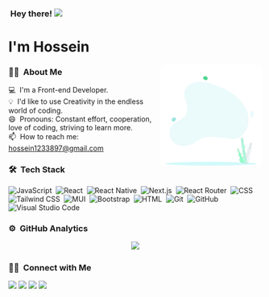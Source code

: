 ### &nbsp;Hey there! <img src="https://raw.githubusercontent.com/MartinHeinz/MartinHeinz/master/wave.gif" height="21">

# I'm Hossein

<img alt="Night Coding" src="hello.gif" width="40%" style="border-radius: 8px" align="right"/>

### 👩‍💻 &nbsp;About Me

💻 &nbsp;I'm a Front-end Developer.\
💡 &nbsp;I'd like to use Creativity in the endless world of coding.\
😄 &nbsp;Pronouns: Constant effort, cooperation, love of coding, striving to learn more.\
📫 &nbsp;How to reach me: hossein1233897@gmail.com


### 🛠 &nbsp;Tech Stack


![JavaScript](https://img.shields.io/badge/-JavaScript-05122A?style=for-the-badge&logo=javascript)&nbsp;
![React](https://img.shields.io/badge/-React-05122A?style=for-the-badge&logo=react)&nbsp;
![React Native](https://img.shields.io/badge/-ReactNative-05122A?style=for-the-badge&logo=react)&nbsp;
![Next.js](https://img.shields.io/badge/-Next.js-05122A?style=for-the-badge&logo=next.js)&nbsp;
![React Router](https://img.shields.io/badge/-ReactRouter-05122A?style=for-the-badge&logo=reactRouter&logoColor=FF4154)&nbsp;
![CSS](https://img.shields.io/badge/-CSS-05122A?style=for-the-badge&logo=CSS3&logoColor=1572B6)&nbsp;
![Tailwind CSS](https://img.shields.io/badge/-TailwindCSS-05122A?style=for-the-badge&logo=tailwindCSS&logoColor=06B6D4)&nbsp;
![MUI](https://img.shields.io/badge/-MUI-05122A?style=for-the-badge&logo=mui&logoColor=007FFF)&nbsp;
![Bootstrap](https://img.shields.io/badge/-Bootstrap-05122A?style=for-the-badge&logo=bootstrap&logoColor=563D7C)&nbsp;
![HTML](https://img.shields.io/badge/-HTML-05122A?style=for-the-badge&logo=HTML5)&nbsp;
![Git](https://img.shields.io/badge/-Git-05122A?style=for-the-badge&logo=git)&nbsp;
![GitHub](https://img.shields.io/badge/-GitHub-05122A?style=for-the-badge&logo=github)&nbsp;
![Visual Studio Code](https://img.shields.io/badge/-Visual%20Studio%20Code-05122A?style=for-the-badge&logo=visual-studio-code&logoColor=007ACC)&nbsp;


### ⚙️ &nbsp;GitHub Analytics

<p align="center">
<a href="https://github.com/AVS1508">
  <img height="180em" src="https://github-readme-stats-eight-theta.vercel.app/api/top-langs/?username=Hossein-TH&layout=compact&langs_count=8&theme=algolia"/>
</a>
</p>

### 🤝🏻 &nbsp;Connect with Me

<p align="left">
<a href="https://linkedin.com/in/hossein-taghipour"><img src="https://img.shields.io/badge/-LinkedIn-0077B5?style=flat&logo=Linkedin&logoColor=white"/></a>
<a href="mailto:hossein1233897@gmail.com"><img src="https://img.shields.io/badge/-Gmail-D14836?style=flat&logo=Gmail&logoColor=white"/></a>
<a href="https://instagram.com/hossein_._taghipour"><img src="https://img.shields.io/badge/-Instagram-7f29ce?style=flat&logo=Instagram&logoColor=white"/></a>
<a href="https://api.whatsapp.com/send?phone=+989032607598"><img src="https://img.shields.io/badge/-Whatsapp-075E54?style=flat&logo=Whatsapp&logoColor=white"/></a>
</p>
